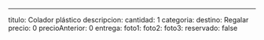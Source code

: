 ---
titulo: Colador plástico
descripcion:
cantidad: 1
categoria:
destino: Regalar
precio: 0
precioAnterior: 0
entrega:
foto1:
foto2:
foto3:
reservado: false
